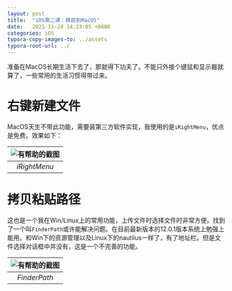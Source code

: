 ```yaml
---
layout: post
title:  "iOS第二课：移民到MacOS"
date:   2021-11-24 14:23:05 +0800
categories: iOS
typora-copy-images-to: ../assets
typora-root-url: ../
---
```


准备在MacOS长期生活下去了，那就得下功夫了。不能只外接个键鼠和显示器就算了，一些常用的生活习惯得带过来。

# 右键新建文件
MacOS天生不带此功能，需要装第三方软件实现，我使用的是`iRightMenu`，优点是免费。效果如下：

| ![有帮助的截图](/assets/iRightMenu.jpg) |
| :----------------------------------------: |
|          *iRightMenu*          |

# 拷贝粘贴路径
这也是一个我在Win/Linux上的常用功能，上传文件时选择文件时非常方便。找到了一个叫`FinderPath`或许能解决问题。在目前最新版本的12.0.1版本系统上勉强上能用。和Win下的资源管理以及Linux下的nautilus一样了，有了地址栏。但是文件选择对话框中并没有，这是一个不完善的功能。

| ![有帮助的截图](/assets/finderpath.png) |
| :----------------------------------------: |
|          *FinderPath*          |
